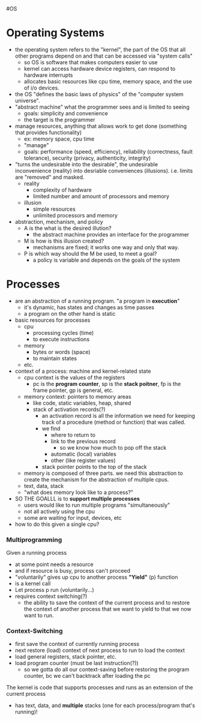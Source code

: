 #OS
# Operating Systems
- the operating system refers to the "kernel", the part of the OS that all other programs depend on and that can be accessed via "system calls"
	- so OS is software that makes computers easier to use
	- kernel can access hardware device registers, can respond to hardware interrupts
	- allocates basic resources like cpu time, memory space, and the use of i/o devices. 
- the OS "defines the basic laws of physics" of the "computer system universe".
- "abstract machine" what the programmer sees and is limited to seeing
	- goals: simplicity and convenience
	- the target is the programmer
- manage resources, anything that allows work to get done (something that provides functionality)
	- ex: memory space, cpu time
	- "manage"
	- goals: performance (speed, efficiency), reliability (correctness, fault tolerance), security (privacy, authenticity, integrity)
- "turns the undesirable into the desirable", the undesirable inconvenience (reality) into desriable conveniences (illusions). i.e. limits are "removed" and masked.
	- reality
		- complexity of hardware
		- limited number and amount of processors and memory
	- illusion
		- simple resources
		- unlimited processors and memory
- abstraction, mechanism, and policy
	- A is the what is the desired illution?
		- the abstract machine provides an interface for the programmer
	- M is how is this illusion created?
		- mechanisms are fixed; it works one way and only that way.
	- P is which way should the M be used, to meet a goal?
		- a policy is variable and depends on the goals of the system

# Processes
- are an abstraction of a running program. "a program in **execution**"
	- it's dynamic, has states and changes as time passes
	- a program on the other hand is static
- basic resources for processes
	- cpu
		- processing cycles (time)
		- to execute instructions
	- memory
		- bytes or words (space)
		- to maintain states
	- etc.
- context of a process: machine and kernel-related state
	- cpu context is the values of the registers
		- pc is the **program counter**, sp is the **stack poitner**, fp is the frame pointer, gp is general, etc.
	- memory context: pointers to memory areas
		- like code, static variables, heap, shared
		- stack of activation records(?)
			- an activation record is all the information we need for keeping track of a procedure (method or function) that was called.
			- we find
				- where to return to
				- link to the previous record
					- so we know how much to pop off the stack
				- automatic (local) variables
				- other (like register values)
			- stack pointer points to the top of the stack
	- memory is composed of three parts. we need this abstraction to create the mechanism for the abstraction of multiple cpus.
	- text, data, stack
	- "what does memory look like to a process?"
- SO THE GOALLL is to **support multiple processes**
	- users would like to run multiple programs "simultaneously"
	- not all actively using the cpu
	- some are waiting for input, devices, etc
- how to do this given a single cpu?

### Multiprogramming
Given a running process
- at some point needs a resource
- and if resource is busy, process can't proceed
- "voluntarily" gives up cpu to another process
**"Yield"** (p) function
- is a kernel call
- Let process p run (voluntarily...)
- requires context switching(?)
	- the ability to save the context of the current process and to restore the context of another process that we want to yield to that we now want to run.

### Context-Switching
- first save the context of currently running process
- next restore (load) context of next process to run
to load the context
- load general registers, stack pointer, etc.
- load program counter (must be last instruction(?))
	- so we gotta do all our context-saving before restoring the program counter, bc we can't backtrack after loading the pc

The kernel is code that supports processes and runs as an extension of the current process
- has text, data, and **multiple** stacks (one for each process/program that's running)!